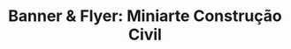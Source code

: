 ---
title: "Banner & Flyer: Miniarte Construção Civil"
image_path: "/assets/img/design/miniarte-banner.png"
---